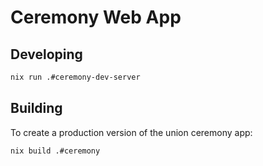 # Ceremony Web App

## Developing

```bash
nix run .#ceremony-dev-server
```

## Building

To create a production version of the union ceremony app:

```bash
nix build .#ceremony
```
